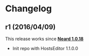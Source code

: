 # Changelog

## r1 (2016/04/09)

This release works since **[Neard 1.0.18](https://github.com/crazy-max/neard/releases/tag/v1.0.18)**

* Init repo with HostsEditor 1.1.0.0
